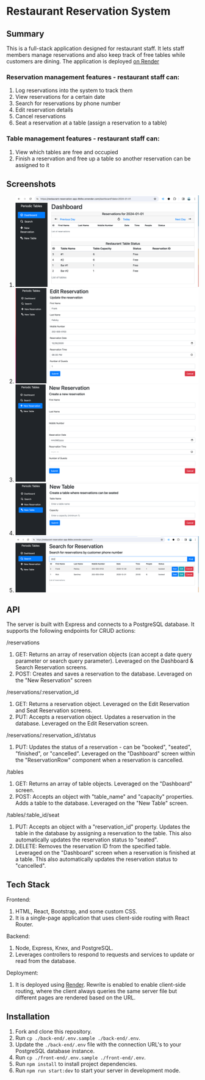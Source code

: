 # Restaurant Reservation System


## Summary
This is a full-stack application designed for restaurant staff. It lets staff members manage reservations and also keep track of free tables while customers are dining. 
The application is deployed [on Render](https://render.com/)

### Reservation management features - restaurant staff can:
1. Log reservations into the system to track them
2. View reservations for a certain date
3. Search for reservations by phone number
4. Edit reservation details 
5. Cancel reservations
6. Seat a reservation at a table (assign a reservation to a table)

### Table management features - restaurant staff can:
1. View which tables are free and occupied
2. Finish a reservation and free up a table so another reservation can be assigned to it

## Screenshots
1. ![Dashboard](https://github.com/adamawalters/restaurant-reservation-app/blob/dev/screenshots/Dashboard.png?raw=true)
2. ![Edit Reservation](https://github.com/adamawalters/restaurant-reservation-app/blob/dev/screenshots/Edit_Reservation.png?raw=true)
3. ![New Reservation](https://github.com/adamawalters/restaurant-reservation-app/blob/dev/screenshots/New_Reservation.png?raw=true)
4. ![New Table](https://github.com/adamawalters/restaurant-reservation-app/blob/dev/screenshots/New_Table.png?raw=true)
5. ![Search Reservation](https://github.com/adamawalters/restaurant-reservation-app/blob/dev/screenshots/Search_Reservation.png?raw=true)

## API

The server is built with Express and connects to a PostgreSQL database. It supports the following endpoints for CRUD actions:

/reservations
1. GET: Returns an array of reservation objects (can accept a date query parameter or search query parameter). Leveraged on the Dashboard & Search Reservation screens. 
2. POST: Creates and saves a reservation to the database. Leveraged on the "New Reservation" screen

/reservations/:reservation_id
1. GET: Returns a reservation object. Leveraged on the Edit Reservation and Seat Reservation screens. 
2. PUT: Accepts a reservation object. Updates a reservation in the database. Leveraged on the Edit Reservation screen. 

/reservations/:reservation_id/status
1. PUT: Updates the status of a reservation - can be "booked", "seated", "finished", or "cancelled". Leveraged on the "Dashboard" screen within the "ReservationRow" component when a reservation is cancelled. 

/tables
1. GET: Returns an array of table objects. Leveraged on the "Dashboard" screen. 
2. POST: Accepts an object with "table_name" and "capacity" properties. Adds a table to the database. Leveraged on the "New Table" screen.

/tables/:table_id/seat
1. PUT: Accepts an object with a "reservation_id" property. Updates the table in the database by assigning a reservation to the table. This also automatically updates the reservation status to "seated". 
2. DELETE: Removes the reservation ID from the specified table. Leveraged on the "Dashboard" screen when a reservation is finished at a table. This also automatically updates the reservation status to "cancelled". 


## Tech Stack
Frontend:
1. HTML, React, Bootstrap, and some custom CSS.
2. It is a single-page application that uses client-side routing with React Router. 

Backend:
1. Node, Express, Knex, and PostgreSQL.
2. Leverages controllers to respond to requests and services to update or read from the database.

Deployment:
1. It is deployed using [Render](https://render.com/). Rewrite is enabled to enable client-side routing, where the client always queries the same server file but different pages are rendered based on the URL. 

## Installation

1. Fork and clone this repository.
1. Run `cp ./back-end/.env.sample ./back-end/.env`.
1. Update the `./back-end/.env` file with the connection URL's to your PostgreSQL database instance.
1. Run `cp ./front-end/.env.sample ./front-end/.env`.
1. Run `npm install` to install project dependencies.
1. Run `npm run start:dev` to start your server in development mode.


